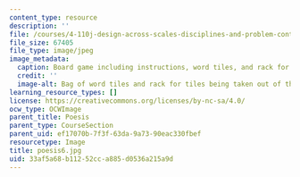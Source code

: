 ```yaml
---
content_type: resource
description: ''
file: /courses/4-110j-design-across-scales-disciplines-and-problem-contexts-spring-2013/33af5a68b11252cca885d0536a215a9d_poesis6.jpg
file_size: 67405
file_type: image/jpeg
image_metadata:
  caption: Board game including instructions, word tiles, and rack for tiles.
  credit: ''
  image-alt: Bag of word tiles and rack for tiles being taken out of the box.
learning_resource_types: []
license: https://creativecommons.org/licenses/by-nc-sa/4.0/
ocw_type: OCWImage
parent_title: Poesis
parent_type: CourseSection
parent_uid: ef17070b-7f3f-63da-9a73-90eac330fbef
resourcetype: Image
title: poesis6.jpg
uid: 33af5a68-b112-52cc-a885-d0536a215a9d
---
```

